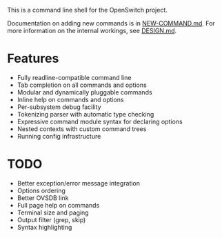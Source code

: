 This is a command line shell for the OpenSwitch project.

Documentation on adding new commands is in [NEW-COMMAND.md](NEW-COMMAND.md).
For more information on the internal workings, see [DESIGN.md](DESIGN.md).

Features
========
* Fully readline-compatible command line
* Tab completion on all commands and options
* Modular and dynamically pluggable commands
* Inline help on commands and options
* Per-subsystem debug facility
* Tokenizing parser with automatic type checking
* Expressive command module syntax for declaring options
* Nested contexts with custom command trees
* Running config infrastructure

TODO
====
* Better exception/error message integration
* Options ordering
* Better OVSDB link
* Full page help on commands
* Terminal size and paging
* Output filter (grep, skip)
* Syntax highlighting
